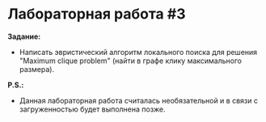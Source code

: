 # Лабораторная работа #3
**Задание:** 
* Написать эвристический алгоритм локального поиска для решения "Maximum clique problem" (найти в графе клику максимального размера).

**P.S.:**
* Данная лабораторная работа считалась необязательной и в связи с загруженностью будет выполнена позже.
